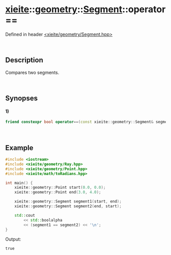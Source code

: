 # [xieite](../../../../xieite.md)\:\:[geometry](../../../../geometry.md)\:\:[Segment](../../../Segment.md)\:\:operator==
Defined in header [<xieite/geometry/Segment.hpp>](../../../../../include/xieite/geometry/Segment.hpp)

&nbsp;

## Description
Compares two segments.

&nbsp;

## Synopses
#### 1)
```cpp
friend constexpr bool operator==(const xieite::geometry::Segment& segment1, const xieite::geometry::Segment& segment2) noexcept;
```

&nbsp;

## Example
```cpp
#include <iostream>
#include <xieite/geometry/Ray.hpp>
#include <xieite/geometry/Point.hpp>
#include <xieite/math/toRadians.hpp>

int main() {
    xieite::geometry::Point start(0.0, 0.0);
	xieite::geometry::Point end(3.0, 4.0);

    xieite::geometry::Segment segment1(start, end);
    xieite::geometry::Segment segment2(end, start);

    std::cout
        << std::boolalpha
        << (segment1 == segment2) << '\n';
}
```
Output:
```
true
```
